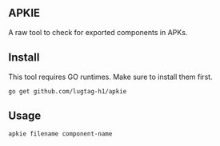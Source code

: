 ## APKIE

A raw tool to check for exported components in APKs.

## Install

This tool requires GO runtimes. Make sure to install them first.

```
go get github.com/lugtag-h1/apkie
```

## Usage

```
apkie filename component-name
```